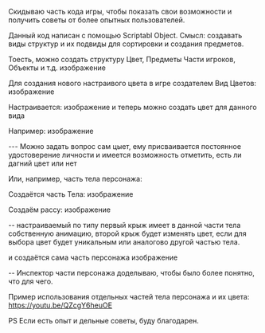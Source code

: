 Скидываю часть кода игры, чтобы показать свои возможности и получить советы от более опытных пользователей.

Данный код написан с помощью Scriptabl Object. Смысл: создавать виды структур и их подвиды для сортировки и создания предметов.

Тоесть, можно создать структуру Цвет, Предметы Части игроков, Объекты и т.д. изображение

Для создания нового настраивого цвета в игре создателем Вид Цветов: изображение

Настраивается: изображение и теперь можно создать цвет для данного вида

Например: изображение

--- Можно задать вопрос сам цыет, ему присваивается постоянное удостоверение личности и имеется возможность отметить, есть ли дагний цвет или нет

Или, например, часть тела персонажа:

Создаётся часть Тела: изображение

Создаём рассу: изображение

-- настраиваемый по типу первый крыж имеет в данной части тела собственную анимацию, второй крыж будет изменять цвет, если для выбора цвет будет уникальным или аналогово другой частью тела.

и создаётся сама часть персонажа изображение

-- Инспектор части персонажа доделываю, чтобы было более понятно, что для чего.

Пример использования отдельных частей тела персонажа и их цвета: https://youtu.be/QZcgY6heuOE

PS Если есть опыт и дельные советы, буду благодарен.
